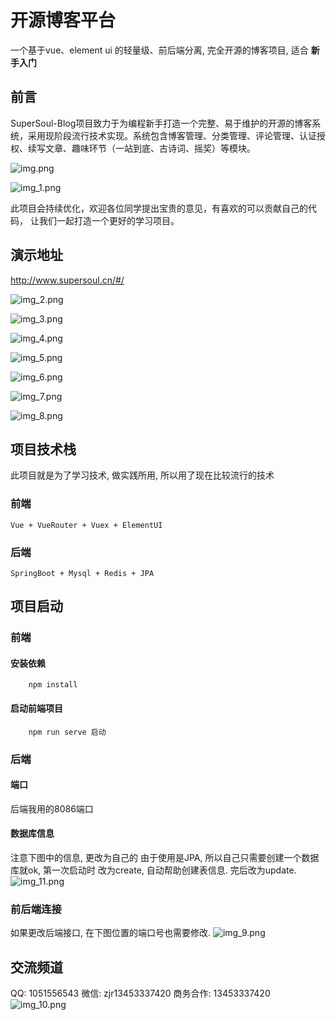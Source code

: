 # 开源博客平台
一个基于vue、element ui 的轻量级、前后端分离, 完全开源的博客项目, 适合 **新手入门**

## 前言
SuperSoul-Blog项目致力于为编程新手打造一个完整、易于维护的开源的博客系统，采用现阶段流行技术实现。系统包含博客管理、分类管理、评论管理、认证授权、续写文章、趣味环节（一站到底、古诗词、摇奖）等模块。

![img.png](img.png)

![img_1.png](img_1.png)

此项目会持续优化，欢迎各位同学提出宝贵的意见，有喜欢的可以贡献自己的代码， 让我们一起打造一个更好的学习项目。

## 演示地址

http://www.supersoul.cn/#/

![img_2.png](img_2.png)

![img_3.png](img_3.png)

![img_4.png](img_4.png)

![img_5.png](img_5.png)

![img_6.png](img_6.png)

![img_7.png](img_7.png)

![img_8.png](img_8.png)


## 项目技术栈
此项目就是为了学习技术, 做实践所用, 所以用了现在比较流行的技术
### 前端 
    Vue + VueRouter + Vuex + ElementUI 
### 后端
    SpringBoot + Mysql + Redis + JPA


## 项目启动

### 前端 

#### 安装依赖
```
    npm install 
```
#### 启动前端项目
```
    npm run serve 启动
```

### 后端
#### 端口
后端我用的8086端口
#### 数据库信息
注意下图中的信息, 更改为自己的
由于使用是JPA, 所以自己只需要创建一个数据库就ok, 第一次启动时 改为create, 自动帮助创建表信息. 完后改为update. 
![img_11.png](img_11.png)

### 前后端连接
如果更改后端接口, 在下图位置的端口号也需要修改.
![img_9.png](img_9.png)


## 交流频道

QQ: 1051556543
微信: zjr13453337420
商务合作: 13453337420
![img_10.png](img_10.png)







